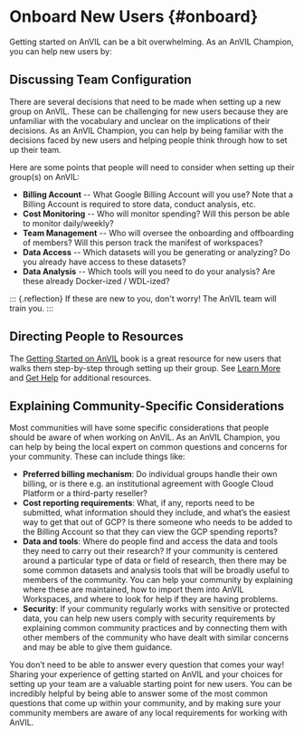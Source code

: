 # Onboard New Users {#onboard}

Getting started on AnVIL can be a bit overwhelming. As an AnVIL Champion, you can help new users by:

## Discussing Team Configuration

There are several decisions that need to be made when setting up a new group on AnVIL. These can be challenging for new users because they are unfamiliar with the vocabulary and unclear on the implications of their decisions. As an AnVIL Champion, you can help by being familiar with the decisions faced by new users and helping people think through how to set up their team.

Here are some points that people will need to consider when setting up their group(s) on AnVIL:

- **Billing Account** -- What Google Billing Account will you use?  Note that a Billing Account is required to store data, conduct analysis, etc.
- **Cost Monitoring** -- Who will monitor spending?  Will this person be able to monitor daily/weekly?
- **Team Management** -- Who will oversee the onboarding and offboarding of members?  Will this person track the manifest of workspaces?
- **Data Access** -- Which datasets will you be generating or analyzing?  Do you already have access to these datasets?
- **Data Analysis** -- Which tools will you need to do your analysis?  Are these already Docker-ized / WDL-ized?

::: {.reflection}
If these are new to you, don't worry! The AnVIL team will train you.
:::

## Directing People to Resources

The [Getting Started on AnVIL](https://jhudatascience.org/AnVIL_Book_Getting_Started) book is a great resource for new users that walks them step-by-step through setting up their group.
See [Learn More](#learn) and [Get Help](#help) for additional resources.

## Explaining Community-Specific Considerations

Most communities will have some specific considerations that people should be aware of when working on AnVIL. As an AnVIL Champion, you can help by being the local expert on common questions and concerns for your community. These can include things like:

- **Preferred billing mechanism**: Do individual groups handle their own billing, or is there e.g. an institutional agreement with Google Cloud Platform or a third-party reseller?
- **Cost reporting requirements**: What, if any, reports need to be submitted, what information should they include, and what’s the easiest way to get that out of GCP? Is there someone who needs to be added to the Billing Account so that they can view the GCP spending reports?
- **Data and tools**: Where do people find and access the data and tools they need to carry out their research? If your community is centered around a particular type of data or field of research, then there may be some common datasets and analysis tools that will be broadly useful to members of the community. You can help your community by explaining where these are maintained, how to import them into AnVIL Workspaces, and where to look for help if they are having problems.
- **Security**: If your community regularly works with sensitive or protected data, you can help new users comply with security requirements by explaining common community practices and by connecting them with other members of the community who have dealt with similar concerns and may be able to give them guidance.

You don’t need to be able to answer every question that comes your way! Sharing your experience of getting started on AnVIL and your choices for setting up your team are a valuable starting point for new users. You can be incredibly helpful by being able to answer some of the most common questions that come up within your community, and by making sure your community members are aware of any local requirements for working with AnVIL.


